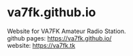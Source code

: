 # va7fk.github.io

Website for VA7FK Amateur Radio Station.
<br>
github pages: https://va7fk.github.io/
<br>
website: https://va7fk.tk
